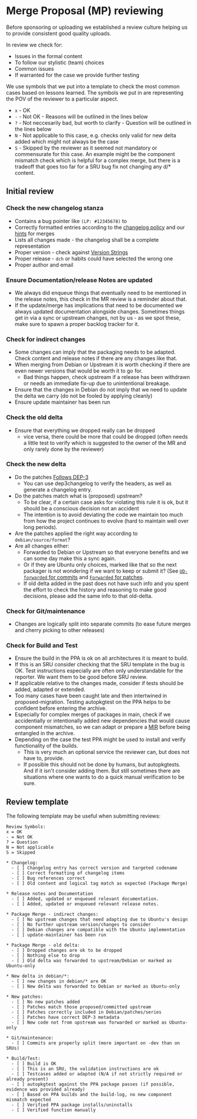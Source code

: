 # Merge Proposal (MP) reviewing

Before sponsoring or uploading we established a review culture helping us
to provide consistent good quality uploads.

In review we check for:
* Issues in the formal content
* To follow our stylistic (team) choices
* Common issues
* If warranted for the case we provide further testing

We use symbols that we put into a template to check the most common cases based
on lessons learned. The symbols we put in are representing the POV of the
reviewer to a particular aspect.

* `x` - OK
* `-` - Not OK - Reasons will be outlined in the lines below
* `?` - Not neccesarily bad, but worth to clarify - Question will be outlined in the lines below
* `N` - Not applicable to this case, e.g. checks only valid for new delta added which might not always be the case
* `S` - Skipped by the reviewer as it seemed not mandatory or commensurate for this case. An example might be the component mismatch check which is helpful for a complex merge, but there is a tradeoff that goes too far for a SRU bug fix not changing any d/* content.

## Initial review

### Check the new changelog stanza

* Contains a bug pointer like `(LP: #12345678)` to 
* Correctly formatted entries according to the [changelog policy](https://www.debian.org/doc/debian-policy/ch-source.html#debian-changelog-debian-changelog) and our [hints](PackageMerging.md#fix-the-changelog) for merges
* Lists all changes made - the changelog shall be a complete representation
* Proper version - check against [Version Strings](VersionStrings.md)
* Proper release - `dch` or habits could have selected the wrong one
* Proper author and email

### Ensure Documentation/release Notes are updated

* We always did enqueue things that eventually need to be mentioned in the release notes, this check in the MR review is a reminder about that.
* If the update/merge has implications that need to be documented we always updated documentation alongside changes. Sometimes things get in via a sync or upstream changes, not by us - as we spot these, make sure to spawn a proper backlog tracker for it.

### Check for indirect changes

* Some changes can imply that the packaging needs to be adapted. Check content and release notes if there are any changes like that.
* When merging from Debian or Upstream it is worth checking if there are even newer versions that would be worth it to go for.
  * Bad things happen, check upstream if a release has been withdrawn or needs an immediate fix-up due to unintentional breakage.
* Ensure that the changes in Debian do not imply that we need to update the delta we carry (do not be fooled by applying cleanly)
* Ensure update maintainer has been run

### Check the old delta

* Ensure that everything we dropped really can be dropped
  * vice versa, there could be more that could be dropped (often needs a little test to verify which is suggested to the owner of the MR and only rarely done by the reviewer)

### Check the new delta

* Do the patches [Follows DEP-3](http://dep.debian.net/deps/dep3/)
  * You can use dep3changelog to verify the headers, as well as generate a changelog entry.
* Do the patches match what is (proposed) upstream?
  * To be clear, if a certain case asks for violating this rule it is ok, but it should be a conscious decision not an accident
  * The intention is to avoid deviating the code we maintain too much from how the project continues to evolve (hard to maintain well over long periods).
* Are the patches applied the right way according to `debian/source/format`?
* Are all changes either:
  * Forwarded to Debian or Upstream so that everyone benefits and we can some day make this a sync again.
  * Or if they are Ubuntu only choices, marked like that so the next packager is not wondering if we want to keep or submit it? (See [`UD-forwarded` for commits](CommittingChanges.md#the-commit-message) and [`Forwarded` for patches](DebianPatch.md#the-patchfile-header).
  * If old delta added in the past does not have such info and you spent the effort to check the history and reasoning to make good decisions, please add the same info to that old-delta.

### Check for Git/maintenance

* Changes are logically split into separate commits (to ease future merges and cherry picking to other releases)

### Check for Build and Test

* Ensure the build in the PPA is ok on all architectures it is meant to build.
* If this is an SRU consider checking that the SRU template in the bug is OK. Test instructions especially are often only understandable for the reporter. We want them to be good before SRU review.
* If applicable relative to the changes made, consider if tests should be added, adapted or extended.
* Too many cases have been caught late and then intertwined in proposed-migration. Testing autopkgtest on the PPA helps to be confident before entering the archive.
* Especially for complex merges of packages in main, check if we accidentially or intentionally added new dependencies that would cause component mismatches, so we can adapt or prepare a [MIR](MainInclusion.md) before being entangled in the archive.
* Depending on the case the test PPA might be used to install and verify functionality of the builds.
  * This is very much an optional service the reviewer can, but does not have to, provide.
  * If possible this should not be done by humans, but autopkgtests. And if it isn't consider adding them. But still sometimes there are situations where one wants to do a quick manual verification to be sure.


## Review template

The following template may be useful when submitting reviews:

```
Review Symbols:
x = OK
- = Not OK
? = Question
N = Not applicable
S = Skipped

* Changelog:
  - [ ] Changelog entry has correct version and targeted codename
  - [ ] Correct formatting of changelog items
  - [ ] Bug references correct
  - [ ] Old content and logical tag match as expected (Package Merge)

* Release notes and Documentation
  - [ ] Added, updated or enqueued relevant documentation.
  - [ ] Added, updated or enqueued relevant release notes.

* Package Merge - indirect changes:
  - [ ] No upstream changes that need adapting due to Ubuntu's design
  - [ ] No further upstream version/changes to consider
  - [ ] Debian changes are compatible with the Ubuntu implementation
  - [ ] update-maintainer has been run

* Package Merge - old delta:
  - [ ] Dropped changes are ok to be dropped
  - [ ] Nothing else to drop
  - [ ] Old delta was forwarded to upstream/Debian or marked as Ubuntu-only

* New delta in debian/*:
  - [ ] new changes in debian/* are OK
  - [ ] New delta was forwarded to Debian or marked as Ubuntu-only

* New patches:
  - [ ] No new patches added
  - [ ] Patches match those proposed/committed upstream
  - [ ] Patches correctly included in Debian/patches/series
  - [ ] Patches have correct DEP-3 metadata
  - [ ] New code not from upstream was forwarded or marked as Ubuntu-only

* Git/maintenance:
  - [ ] Commits are properly split (more important on -dev than on SRUs)

* Build/Test:
  - [ ] Build is OK
  - [ ] This is an SRU, the validation instructions are ok
  - [ ] Testcases added or adapted (N/A if not strictly required or already present)
  - [ ] autopkgtest against the PPA package passes (if possible, evidence was provided already)
  - [ ] Based on PPA builds and the build-log, no new component mismatch expected
  - [ ] Verified PPA package installs/uninstalls
  - [ ] Verified function manually
```
